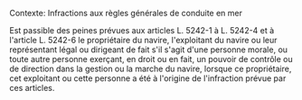 Contexte: Infractions aux règles générales de conduite en mer

Est passible des peines prévues aux articles L. 5242-1 à L. 5242-4 et à l'article L. 5242-6 le propriétaire du navire, l'exploitant du navire ou leur représentant légal ou dirigeant de fait s'il s'agit d'une personne morale, ou toute autre personne exerçant, en droit ou en fait, un pouvoir de contrôle ou de direction dans la gestion ou la marche du navire, lorsque ce propriétaire, cet exploitant ou cette personne a été à l'origine de l'infraction prévue par ces articles.